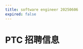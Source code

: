 ```yaml
---
title: software engineer 20250606
expired: false
---
```


# PTC 招聘信息

<JobPostingTable job-posting-json-path="ptc/data/software-engineer-20250606.json" />
